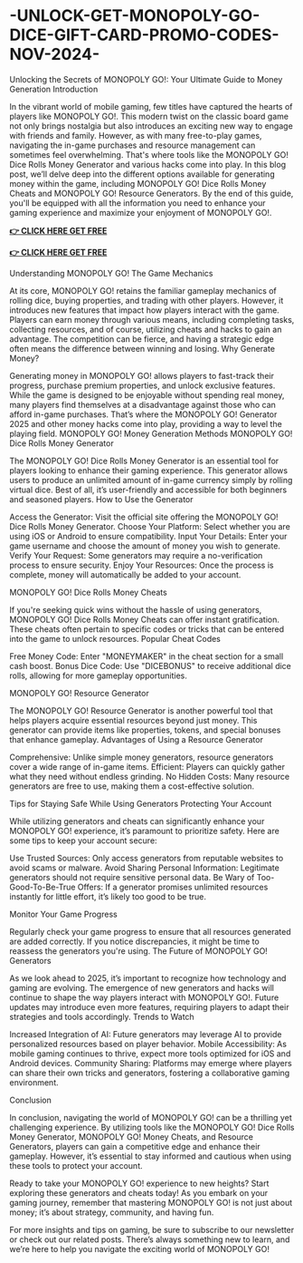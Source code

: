 # -UNLOCK-GET-MONOPOLY-GO-DICE-GIFT-CARD-PROMO-CODES-NOV-2024-

Unlocking the Secrets of MONOPOLY GO!: Your Ultimate Guide to Money Generation
Introduction

In the vibrant world of mobile gaming, few titles have captured the hearts of players like MONOPOLY GO!. This modern twist on the classic board game not only brings nostalgia but also introduces an exciting new way to engage with friends and family. However, as with many free-to-play games, navigating the in-game purchases and resource management can sometimes feel overwhelming. That's where tools like the MONOPOLY GO! Dice Rolls Money Generator and various hacks come into play. In this blog post, we’ll delve deep into the different options available for generating money within the game, including MONOPOLY GO! Dice Rolls Money Cheats and MONOPOLY GO! Resource Generators. By the end of this guide, you'll be equipped with all the information you need to enhance your gaming experience and maximize your enjoyment of MONOPOLY GO!.


**[👉 CLICK HERE GET FREE](https://tinyurl.com/yraheyk3)**

**[👉 CLICK HERE GET FREE](https://tinyurl.com/yraheyk3)**


Understanding MONOPOLY GO!
The Game Mechanics

At its core, MONOPOLY GO! retains the familiar gameplay mechanics of rolling dice, buying properties, and trading with other players. However, it introduces new features that impact how players interact with the game. Players can earn money through various means, including completing tasks, collecting resources, and of course, utilizing cheats and hacks to gain an advantage. The competition can be fierce, and having a strategic edge often means the difference between winning and losing.
Why Generate Money?

Generating money in MONOPOLY GO! allows players to fast-track their progress, purchase premium properties, and unlock exclusive features. While the game is designed to be enjoyable without spending real money, many players find themselves at a disadvantage against those who can afford in-game purchases. That’s where the MONOPOLY GO! Generator 2025 and other money hacks come into play, providing a way to level the playing field.
MONOPOLY GO! Money Generation Methods
MONOPOLY GO! Dice Rolls Money Generator

The MONOPOLY GO! Dice Rolls Money Generator is an essential tool for players looking to enhance their gaming experience. This generator allows users to produce an unlimited amount of in-game currency simply by rolling virtual dice. Best of all, it’s user-friendly and accessible for both beginners and seasoned players.
How to Use the Generator

Access the Generator: Visit the official site offering the MONOPOLY GO! Dice Rolls Money Generator.
Choose Your Platform: Select whether you are using iOS or Android to ensure compatibility.
Input Your Details: Enter your game username and choose the amount of money you wish to generate.
Verify Your Request: Some generators may require a no-verification process to ensure security.
Enjoy Your Resources: Once the process is complete, money will automatically be added to your account.

MONOPOLY GO! Dice Rolls Money Cheats

If you're seeking quick wins without the hassle of using generators, MONOPOLY GO! Dice Rolls Money Cheats can offer instant gratification. These cheats often pertain to specific codes or tricks that can be entered into the game to unlock resources.
Popular Cheat Codes

Free Money Code: Enter "MONEYMAKER" in the cheat section for a small cash boost.
Bonus Dice Code: Use "DICEBONUS" to receive additional dice rolls, allowing for more gameplay opportunities.

MONOPOLY GO! Resource Generator

The MONOPOLY GO! Resource Generator is another powerful tool that helps players acquire essential resources beyond just money. This generator can provide items like properties, tokens, and special bonuses that enhance gameplay.
Advantages of Using a Resource Generator

Comprehensive: Unlike simple money generators, resource generators cover a wide range of in-game items.
Efficient: Players can quickly gather what they need without endless grinding.
No Hidden Costs: Many resource generators are free to use, making them a cost-effective solution.

Tips for Staying Safe While Using Generators
Protecting Your Account

While utilizing generators and cheats can significantly enhance your MONOPOLY GO! experience, it’s paramount to prioritize safety. Here are some tips to keep your account secure:

Use Trusted Sources: Only access generators from reputable websites to avoid scams or malware.
Avoid Sharing Personal Information: Legitimate generators should not require sensitive personal data.
Be Wary of Too-Good-To-Be-True Offers: If a generator promises unlimited resources instantly for little effort, it’s likely too good to be true.

Monitor Your Game Progress

Regularly check your game progress to ensure that all resources generated are added correctly. If you notice discrepancies, it might be time to reassess the generators you're using.
The Future of MONOPOLY GO! Generators

As we look ahead to 2025, it’s important to recognize how technology and gaming are evolving. The emergence of new generators and hacks will continue to shape the way players interact with MONOPOLY GO!. Future updates may introduce even more features, requiring players to adapt their strategies and tools accordingly.
Trends to Watch

Increased Integration of AI: Future generators may leverage AI to provide personalized resources based on player behavior.
Mobile Accessibility: As mobile gaming continues to thrive, expect more tools optimized for iOS and Android devices.
Community Sharing: Platforms may emerge where players can share their own tricks and generators, fostering a collaborative gaming environment.

Conclusion

In conclusion, navigating the world of MONOPOLY GO! can be a thrilling yet challenging experience. By utilizing tools like the MONOPOLY GO! Dice Rolls Money Generator, MONOPOLY GO! Money Cheats, and Resource Generators, players can gain a competitive edge and enhance their gameplay. However, it’s essential to stay informed and cautious when using these tools to protect your account.

Ready to take your MONOPOLY GO! experience to new heights? Start exploring these generators and cheats today! As you embark on your gaming journey, remember that mastering MONOPOLY GO! is not just about money; it’s about strategy, community, and having fun.

For more insights and tips on gaming, be sure to subscribe to our newsletter or check out our related posts. There’s always something new to learn, and we’re here to help you navigate the exciting world of MONOPOLY GO!
